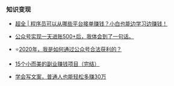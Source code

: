 ### 知识变现

- [超全 | 程序员可以从哪些平台接单赚钱？小白也能边学习边赚钱！](https://mp.weixin.qq.com/s/pE828uowr6nm1uOxa1u4bQ)

- [公众号实现一天进账500+后，我体会到了一句话。](https://mp.weixin.qq.com/s/ZKhvwbyovPJE6vP3C_9gHA)

- ⭐[2020年，我是如何通过公众号合法获利的？](https://mp.weixin.qq.com/s/69YsXqnqh5MKPT3RfDGAaw)

- [15个小而美的副业赚钱项目（完结）](https://www.bilibili.com/video/BV1Jv411z77c)
- [学会写文案，普通人也能轻松多赚30万](https://www.acfun.cn/v/ac19807713)

